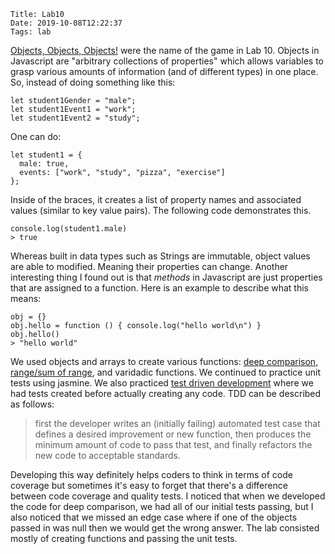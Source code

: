     Title: Lab10
    Date: 2019-10-08T12:22:37
    Tags: lab


[Objects, Objects, Objects!](http://eloquentjavascript.net/04_data.html#h_cqg63Sxe3o) were the name of the game in Lab 10. Objects in Javascript are "arbitrary collections of properties" which allows variables to grasp various amounts of information (and of different types) in one place. So, instead of doing something like this: 

```
let student1Gender = "male";
let student1Event1 = "work";
let student1Event2 = "study";
```

One can do: 

```
let student1 = {
  male: true,
  events: ["work", "study", "pizza", "exercise"]
};
```

Inside of the braces, it creates a list of property names and associated values (similar to key value pairs). The following code demonstrates this.

```
console.log(student1.male)
> true
```

Whereas built in data types such as Strings are immutable, object values are able to modified. Meaning their properties can change. Another interesting thing I found out is that _methods_ in Javascript are just properties that are assigned to a function. Here is an example to describe what this means:

```
obj = {}
obj.hello = function () { console.log("hello world\n") }
obj.hello()
> "hello world"
```

We used objects and arrays to create various functions: [deep comparison](http://eloquentjavascript.net/04_data.html#i_IJBU+aXOIC), [range/sum of range](http://eloquentjavascript.net/04_data.html#i_8ZspxiCEC/), and varidadic functions. We continued to practice unit tests using jasmine. We also practiced [test driven development](https://technologyconversations.com/2013/12/20/test-driven-development-tdd-example-walkthrough/) where we had tests created before actually creating any code. TDD can be described as follows:

> first the developer writes an (initially failing) automated test case that defines a desired improvement or new function, then produces the minimum amount of code to pass that test, and finally refactors the new code to acceptable standards.

Developing this way definitely helps coders to think in terms of code coverage but sometimes it's easy to forget that there's a difference between code coverage and quality tests. I noticed that when we developed the code for deep comparison, we had all of our initial tests passing, but I also noticed that we missed an edge case where if one of the objects passed in was null then we would get the wrong answer. The lab consisted mostly of creating functions and passing the unit tests.




<!-- more -->

